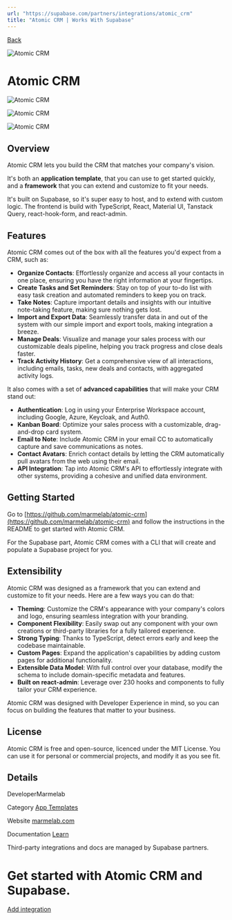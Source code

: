 ```yaml
---
url: "https://supabase.com/partners/integrations/atomic_crm"
title: "Atomic CRM | Works With Supabase"
---
```


[Back](https://supabase.com/partners/integrations)

![Atomic CRM](https://supabase.com/_next/image?url=https%3A%2F%2Fobuldanrptloktxcffvn.supabase.co%2Fstorage%2Fv1%2Fobject%2Fpublic%2Fimages%2Fintegrations%2Fatomic_crm%2Flogo_black.svg&w=128&q=75&dpl=dpl_7FY8EmFQ6G3YqautJ4Fvh1viLnvu)

# Atomic CRM

![Atomic CRM](https://supabase.com/_next/image?url=https%3A%2F%2Fobuldanrptloktxcffvn.supabase.co%2Fstorage%2Fv1%2Fobject%2Fpublic%2Fimages%2Fintegrations%2Fatomic_crm%2FAtomic%2520CRM%25201.png&w=3840&q=75&dpl=dpl_7FY8EmFQ6G3YqautJ4Fvh1viLnvu)

![Atomic CRM](https://supabase.com/_next/image?url=https%3A%2F%2Fobuldanrptloktxcffvn.supabase.co%2Fstorage%2Fv1%2Fobject%2Fpublic%2Fimages%2Fintegrations%2Fatomic_crm%2FAtomic%2520CRM%25202.png&w=3840&q=75&dpl=dpl_7FY8EmFQ6G3YqautJ4Fvh1viLnvu)

![Atomic CRM](https://supabase.com/_next/image?url=https%3A%2F%2Fobuldanrptloktxcffvn.supabase.co%2Fstorage%2Fv1%2Fobject%2Fpublic%2Fimages%2Fintegrations%2Fatomic_crm%2FAtomic%2520CRM%25205.png&w=3840&q=75&dpl=dpl_7FY8EmFQ6G3YqautJ4Fvh1viLnvu)

## Overview

Atomic CRM lets you build the CRM that matches your company's vision.

It's both an **application template**, that you can use to get started quickly, and a **framework** that you can extend and customize to fit your needs.

It's built on Supabase, so it's super easy to host, and to extend with custom logic. The frontend is build with TypeScript, React, Material UI, Tanstack Query, react-hook-form, and react-admin.

## Features

Atomic CRM comes out of the box with all the features you'd expect from a CRM, such as:

- **Organize Contacts**: Effortlessly organize and access all your contacts in one place, ensuring you have the right information at your fingertips.
- **Create Tasks and Set Reminders**: Stay on top of your to-do list with easy task creation and automated reminders to keep you on track.
- **Take Notes**: Capture important details and insights with our intuitive note-taking feature, making sure nothing gets lost.
- **Import and Export Data**: Seamlessly transfer data in and out of the system with our simple import and export tools, making integration a breeze.
- **Manage Deals**: Visualize and manage your sales process with our customizable deals pipeline, helping you track progress and close deals faster.
- **Track Activity History**: Get a comprehensive view of all interactions, including emails, tasks, new deals and contacts, with aggregated activity logs.

It also comes with a set of **advanced capabilities** that will make your CRM stand out:

- **Authentication**: Log in using your Enterprise Workspace account, including Google, Azure, Keycloak, and Auth0.
- **Kanban Board**: Optimize your sales process with a customizable, drag-and-drop card system.
- **Email to Note**: Include Atomic CRM in your email CC to automatically capture and save communications as notes.
- **Contact Avatars**: Enrich contact details by letting the CRM automatically pull avatars from the web using their email.
- **API Integration**: Tap into Atomic CRM's API to effortlessly integrate with other systems, providing a cohesive and unified data environment.

## Getting Started

Go to [https://github.com/marmelab/atomic-crm](https://github.com/marmelab/atomic-crm) and follow the instructions in the README to get started with Atomic CRM.

For the Supabase part, Atomic CRM comes with a CLI that will create and populate a Supabase project for you.

## Extensibility

Atomic CRM was designed as a framework that you can extend and customize to fit your needs. Here are a few ways you can do that:

- **Theming**: Customize the CRM's appearance with your company's colors and logo, ensuring seamless integration with your branding.
- **Component Flexibility**: Easily swap out any component with your own creations or third-party libraries for a fully tailored experience.
- **Strong Typing**: Thanks to TypeScript, detect errors early and keep the codebase maintainable.
- **Custom Pages**: Expand the application's capabilities by adding custom pages for additional functionality.
- **Extensible Data Model**: With full control over your database, modify the schema to include domain-specific metadata and features.
- **Built on react-admin**: Leverage over 230 hooks and components to fully tailor your CRM experience.

Atomic CRM was designed with Developer Experience in mind, so you can focus on building the features that matter to your business.

## License

Atomic CRM is free and open-source, licenced under the MIT License. You can use it for personal or commercial projects, and modify it as you see fit.

## Details

DeveloperMarmelab

Category [App Templates](https://supabase.com/partners/integrations#app%20templates)

Website [marmelab.com](https://marmelab.com/atomic-crm)

Documentation [Learn](https://github.com/marmelab/atomic-crm/tree/main/doc)

Third-party integrations and docs are managed by Supabase partners.

# Get started with Atomic CRM and Supabase.

[Add integration](https://marmelab.com/atomic-crm)